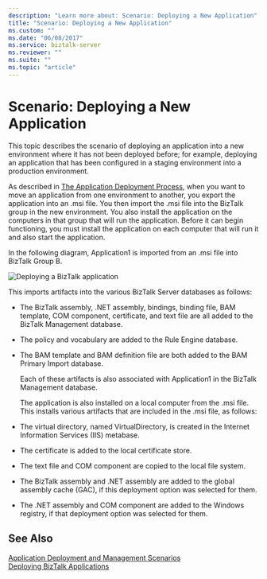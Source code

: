 ```yaml
---
description: "Learn more about: Scenario: Deploying a New Application"
title: "Scenario: Deploying a New Application"
ms.custom: ""
ms.date: "06/08/2017"
ms.service: biztalk-server
ms.reviewer: ""
ms.suite: ""
ms.topic: "article"
---
```

# Scenario: Deploying a New Application
This topic describes the scenario of deploying an application into a new environment where it has not been deployed before; for example, deploying an application that has been configured in a staging environment into a production environment.  
  
 As described in [The Application Deployment Process](../core/the-application-deployment-process.md), when you want to move an application from one environment to another, you export the application into an .msi file. You then import the .msi file into the BizTalk group in the new environment. You also install the application on the computers in that group that will run the application. Before it can begin functioning, you must install the application on each computer that will run it and also start the application.  
  
 In the following diagram, Application1 is imported from an .msi file into BizTalk Group B.  
  
 ![Deploying a BizTalk application](../core/media/deployapplication.gif "DeployApplication")  
  
 This imports artifacts into the various BizTalk Server databases as follows:  
  
- The BizTalk assembly, .NET assembly, bindings, binding file, BAM template, COM component, certificate, and text file are all added to the BizTalk Management database.  
  
- The policy and vocabulary are added to the Rule Engine database.  
  
- The BAM template and BAM definition file are both added to the BAM Primary Import database.  
  
  Each of these artifacts is also associated with Application1 in the BizTalk Management database.  
  
  The application is also installed on a local computer from the .msi file. This installs various artifacts that are included in the .msi file, as follows:  
  
- The virtual directory, named VirtualDirectory, is created in the Internet Information Services (IIS) metabase.  
  
- The certificate is added to the local certificate store.  
  
- The text file and COM component are copied to the local file system.  
  
- The BizTalk assembly and .NET assembly are added to the global assembly cache (GAC), if this deployment option was selected for them.  
  
- The .NET assembly and COM component are added to the Windows registry, if that deployment option was selected for them.  
  
## See Also  
 [Application Deployment and Management Scenarios](../core/application-deployment-and-management-scenarios.md)   
 [Deploying BizTalk Applications](../core/deploying-biztalk-applications.md)
